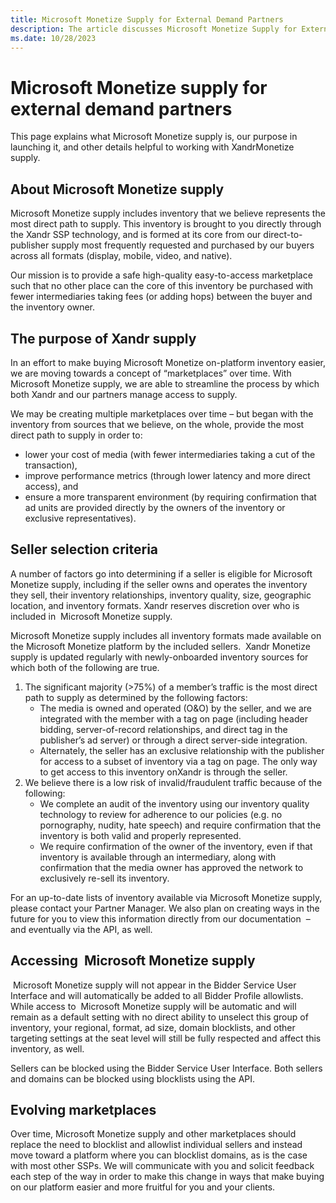 ```yaml
---
title: Microsoft Monetize Supply for External Demand Partners
description: The article discusses Microsoft Monetize Supply for External Demand Partners, providing information and insights into this particular monetization strategy.
ms.date: 10/28/2023
---
```


# Microsoft Monetize supply for external demand partners

This page explains what Microsoft Monetize supply is, our purpose in launching it, and other details helpful to working with XandrMonetize supply.

## About Microsoft Monetize supply

Microsoft Monetize supply includes inventory that we believe represents the most direct path to supply. This inventory is brought to you directly through the Xandr SSP technology, and is formed at its core from our direct-to-publisher supply most frequently requested and purchased by our buyers across all
formats (display, mobile, video, and native).

Our mission is to provide a safe high-quality easy-to-access marketplace such that no other place can the core of this inventory be purchased with fewer intermediaries taking fees (or adding hops) between the buyer and the inventory owner.

## The purpose of Xandr supply

In an effort to make buying Microsoft Monetize on-platform inventory easier, we are moving towards a concept of
“marketplaces” over time. With Microsoft Monetize supply, we are able to streamline the process by which both
Xandr and our partners manage access to supply.

We may be creating multiple marketplaces over time – but began with the inventory from sources that we believe, on the whole, provide the most direct path to supply in order to:

- lower your cost of media (with fewer intermediaries taking a cut of the transaction),
- improve performance metrics (through lower latency and more direct access), and
- ensure a more transparent environment (by requiring confirmation that ad units are provided directly by the owners of the inventory or exclusive representatives).

## Seller selection criteria

A number of factors go into determining if a seller is eligible for Microsoft Monetize supply, including if the seller owns and operates the inventory they sell, their inventory relationships, inventory quality, size, geographic location, and inventory formats. Xandr reserves discretion over who is included in  Microsoft Monetize supply.

Microsoft Monetize supply includes all inventory formats made available on the Microsoft Monetize
platform by the included sellers.  Xandr Monetize supply is updated regularly with newly-onboarded inventory
sources for which both of the following are true.

1. The significant majority (\>75%) of a member’s traffic is the most direct path to supply as determined by the following factors:
    - The media is owned and operated (O&O) by the seller, and we are integrated with the member with a tag on page (including header bidding, server-of-record relationships, and direct tag in the publisher’s ad server) or through a direct server-side integration.
    - Alternately, the seller has an exclusive relationship with the publisher for access to a subset of inventory via a tag on page. The only way to get access to this inventory onXandr is through the seller.
1. We believe there is a low risk of invalid/fraudulent traffic because of the following:
    - We complete an audit of the inventory using our inventory quality technology to review for adherence to our policies (e.g. no pornography, nudity, hate speech) and require confirmation that the inventory is both valid and properly represented.
    - We require confirmation of the owner of the inventory, even if that inventory is available through an intermediary, along with confirmation that the media owner has approved the network to exclusively re-sell its inventory.

For an up-to-date lists of inventory available via Microsoft Monetize supply, please contact your
Partner Manager. We also plan on creating ways in the future for you to view this information directly from our documentation  – and eventually via the API, as well.

## Accessing  Microsoft Monetize supply

 Microsoft Monetize supply will not appear in the Bidder Service User Interface and will automatically be added to all Bidder Profile allowlists. While access to  Microsoft Monetize supply will be automatic and
will remain as a default setting with no direct ability to unselect this group of inventory, your regional, format, ad size, domain blocklists, and other targeting settings at the seat level will still be fully
respected and affect this inventory, as well.

Sellers can be blocked using the Bidder Service User Interface. Both sellers and domains can be blocked using blocklists using the API.

## Evolving marketplaces

Over time, Microsoft Monetize supply and other marketplaces should replace the need to blocklist and allowlist
individual sellers and instead move toward a platform where you can blocklist domains, as is the case with most other SSPs. We will communicate with you and solicit feedback each step of the way in order to make this change in ways that make buying on our platform easier and more fruitful for you and your clients.
